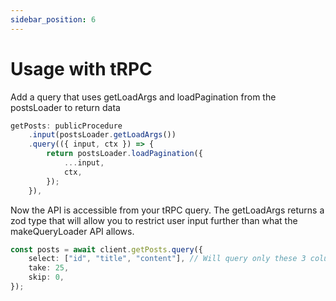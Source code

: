 ```yaml
---
sidebar_position: 6
---
```


# Usage with tRPC

Add a query that uses getLoadArgs and loadPagination from the postsLoader to return data

```ts title="postsRouter.ts"
getPosts: publicProcedure
    .input(postsLoader.getLoadArgs())
    .query(({ input, ctx }) => {
        return postsLoader.loadPagination({
            ...input,
            ctx,
        });
    }),
```

Now the API is accessible from your tRPC query. The getLoadArgs returns a zod type that will allow you to restrict user input further than what the makeQueryLoader API allows.

```ts
const posts = await client.getPosts.query({
    select: ["id", "title", "content"], // Will query only these 3 columns.
    take: 25,
    skip: 0,
});
```
